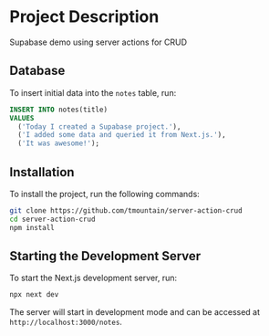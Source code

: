 # Project Description

Supabase demo using server actions for CRUD


## Database 
To insert initial data into the `notes` table, run:

```sql
INSERT INTO notes(title)
VALUES
  ('Today I created a Supabase project.'),
  ('I added some data and queried it from Next.js.'),
  ('It was awesome!');
```

## Installation

To install the project, run the following commands:

```bash
git clone https://github.com/tmountain/server-action-crud
cd server-action-crud
npm install
```

## Starting the Development Server

To start the Next.js development server, run:

```bash
npx next dev
```

The server will start in development mode and can be accessed at `http://localhost:3000/notes`.
